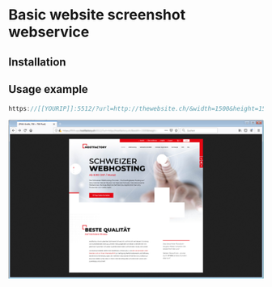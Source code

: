 # Basic website screenshot webservice

## Installation

## Usage example
```javascript
https://[[YOURIP]]:5512/?url=http://thewebsite.ch/&width=1500&height=1500&secret=123456&zoom=0.1
```
![Open the URL in a browser](preview.jpg)
